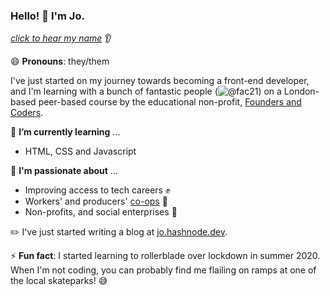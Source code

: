 ### Hello! 👋 I'm Jo. 
*[click to hear my name](https://nmdrp.me/johumphrey)* 👂

😄 **Pronouns**: they/them

I've just started on my journey towards becoming a front-end developer, and I'm learning with a bunch of fantastic people (![@fac21](@www.github.com/fac21)) on a London-based peer-based course by the educational non-profit, [Founders and Coders](https://www.foundersandcoders.com). 

🌱 **I’m currently learning** ...
* HTML, CSS and Javascript

💬 **I'm passionate about** ...
* Improving access to tech careers :fist: 
* Workers' and producers' [co-ops](https://www.uk.coop/) :honeybee: 
* Non-profits, and social enterprises :green_heart:

✏️ I've just started writing a blog at [jo.hashnode.dev](https://jo.hashnode.dev).

⚡ **Fun fact**: I started learning to rollerblade over lockdown in summer 2020. When I'm not coding, you can probably find me flailing on ramps at one of the local skateparks! 😅

